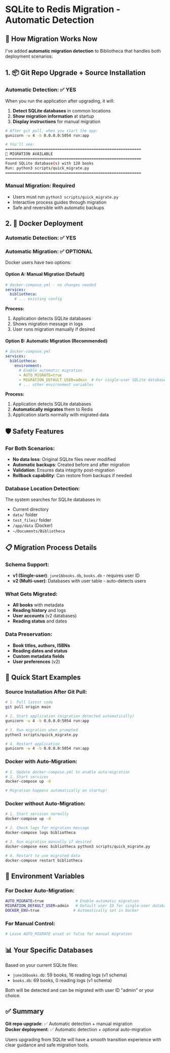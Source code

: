 # SQLite to Redis Migration - Automatic Detection

## 🔄 How Migration Works Now

I've added **automatic migration detection** to Bibliotheca that handles both deployment scenarios:

## 1. 📦 Git Repo Upgrade + Source Installation

### **Automatic Detection**: ✅ YES
When you run the application after upgrading, it will:

1. **Detect SQLite databases** in common locations
2. **Show migration information** at startup
3. **Display instructions** for manual migration

```bash
# After git pull, when you start the app:
gunicorn -w 4 -b 0.0.0.0:5054 run:app

# You'll see:
============================================================
🔄 MIGRATION AVAILABLE
============================================================
Found SQLite database(s) with 128 books
Run: python3 scripts/quick_migrate.py
============================================================
```

### **Manual Migration**: Required
- Users must run `python3 scripts/quick_migrate.py`
- Interactive process guides through migration
- Safe and reversible with automatic backups

## 2. 🐳 Docker Deployment

### **Automatic Detection**: ✅ YES  
### **Automatic Migration**: ✅ OPTIONAL

Docker users have two options:

#### Option A: Manual Migration (Default)
```yaml
# docker-compose.yml - no changes needed
services:
  bibliotheca:
    # ... existing config
```

**Process:**
1. Application detects SQLite databases
2. Shows migration message in logs
3. User runs migration manually if desired

#### Option B: Automatic Migration (Recommended)
```yaml
# docker-compose.yml
services:
  bibliotheca:
    environment:
      # Enable automatic migration
      - AUTO_MIGRATE=true
      - MIGRATION_DEFAULT_USER=admin  # For single-user SQLite databases
      # ... other environment variables
```

**Process:**
1. Application detects SQLite databases
2. **Automatically migrates** them to Redis
3. Application starts normally with migrated data

## 🛡️ Safety Features

### For Both Scenarios:
- **No data loss**: Original SQLite files never modified
- **Automatic backups**: Created before and after migration
- **Validation**: Ensures data integrity post-migration
- **Rollback capability**: Can restore from backups if needed

### Database Location Detection:
The system searches for SQLite databases in:
- Current directory
- `data/` folder
- `test_files/` folder  
- `/app/data` (Docker)
- `~/Documents/Bibliotheca`

## 📋 Migration Process Details

### Schema Support:
- **v1 (Single-user)**: `june16books.db`, `books.db` - requires user ID
- **v2 (Multi-user)**: Databases with user table - auto-detects users

### What Gets Migrated:
- **All books** with metadata
- **Reading history** and logs
- **User accounts** (v2 databases)
- **Reading status** and dates

### Data Preservation:
- **Book titles, authors, ISBNs**
- **Reading dates and status**
- **Custom metadata fields**
- **User preferences** (v2)

## 🚀 Quick Start Examples

### Source Installation After Git Pull:
```bash
# 1. Pull latest code
git pull origin main

# 2. Start application (migration detected automatically)
gunicorn -w 4 -b 0.0.0.0:5054 run:app

# 3. Run migration when prompted
python3 scripts/quick_migrate.py

# 4. Restart application
gunicorn -w 4 -b 0.0.0.0:5054 run:app
```

### Docker with Auto-Migration:
```bash
# 1. Update docker-compose.yml to enable auto-migration
# 2. Start services
docker-compose up -d

# Migration happens automatically on startup!
```

### Docker without Auto-Migration:
```bash
# 1. Start services normally
docker-compose up -d

# 2. Check logs for migration message
docker-compose logs bibliotheca

# 3. Run migration manually if desired
docker-compose exec bibliotheca python3 scripts/quick_migrate.py

# 4. Restart to use migrated data
docker-compose restart bibliotheca
```

## 🔧 Environment Variables

### For Docker Auto-Migration:
```bash
AUTO_MIGRATE=true              # Enable automatic migration
MIGRATION_DEFAULT_USER=admin   # Default user ID for single-user databases
DOCKER_ENV=true               # Automatically set in Docker
```

### For Manual Control:
```bash
# Leave AUTO_MIGRATE unset or false for manual migration
```

## 📊 Your Specific Databases

Based on your current SQLite files:
- `june16books.db`: 59 books, 16 reading logs (v1 schema)  
- `books.db`: 69 books, 0 reading logs (v1 schema)

Both will be detected and can be migrated with user ID "admin" or your choice.

## ✅ Summary

**Git repo upgrade**: ✅ Automatic detection + manual migration  
**Docker deployment**: ✅ Automatic detection + optional auto-migration

Users upgrading from SQLite will have a smooth transition experience with clear guidance and safe migration tools.

